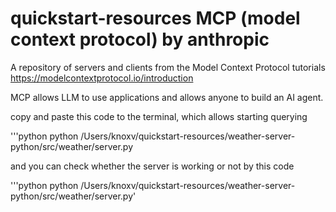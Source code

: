 # quickstart-resources   MCP (model context protocol) by anthropic 
A repository of servers and clients from the Model Context Protocol tutorials  https://modelcontextprotocol.io/introduction

MCP allows LLM to use applications and allows anyone to build an AI agent. 



copy and paste this code to the terminal, which allows starting querying

'''python
python /Users/knoxv/quickstart-resources/weather-server-python/src/weather/server.py



and you can check whether the server is working or not by this code 

'''python
python /Users/knoxv/quickstart-resources/weather-server-python/src/weather/server.py'


